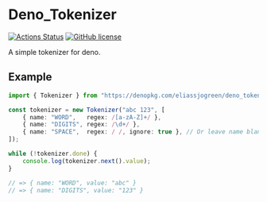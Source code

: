 # Deno_Tokenizer
[![Actions Status](https://github.com/eliassjogreen/deno-tokenizer/workflows/Tests/badge.svg)](https://github.com/eliassjogreen/deno-tokenizer/actions)
[![GitHub license](https://img.shields.io/github/license/eliassjogreen/deno-tokenizer)](https://github.com/eliassjogreen/deno-tokenizer)

A simple tokenizer for deno.

## Example
```TypeScript
import { Tokenizer } from "https://denopkg.com/eliassjogreen/deno_tokenizer/mod.ts";

const tokenizer = new Tokenizer("abc 123", [
    { name: "WORD",   regex: /[a-zA-Z]+/ },
    { name: "DIGITS", regex: /\d+/ },
    { name: "SPACE",  regex: / /, ignore: true }, // Or leave name blank and remove "ignore: true"
]);

while (!tokenizer.done) {
    console.log(tokenizer.next().value);
}

// => { name: "WORD", value: "abc" }
// => { name: "DIGITS", value: "123" }
```
